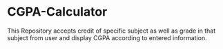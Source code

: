 # CGPA-Calculator
This Repository accepts credit of specific subject as well as grade in that subject from user and display CGPA according to entered information.
